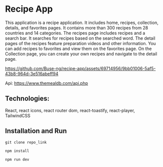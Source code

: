 # Recipe App

This application is a recipe application. It includes home, recipes, collection, details, and favorites pages. 
It contains more than 300 recipes from 28 countries and 14 categories. 
The recipes page includes recipes and a search bar. It searches for recipes based on the searched word. 
The detail pages of the recipes feature preparation videos and other information. 
You can add recipes to favorites and view them on the favorites page. 
On the Collection page, you can create your own recipes and navigate to the detail page.



https://github.com/Buse-ng/recipe-app/assets/69714956/9bb01006-5af5-43b8-964d-3e516abeff94

Api: https://www.themealdb.com/api.php

## Technologies: 
React, react icons, react router dom, react-toastify, react-player, TailwindCSS


## Installation and Run
```
git clone repo_link
```

```
npm install
```
```
npm run dev
```
